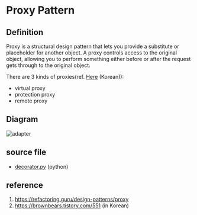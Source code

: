 # Proxy Pattern

## Definition
Proxy is a structural design pattern that lets you provide a substitute or placeholder for another object. 
A proxy controls access to the original object, allowing you to perform something either before or after the request gets through to the original object.

There are 3 kinds of proxies(ref. [Here](https://brownbears.tistory.com/551) (Korean)):
- virtual proxy
- protection proxy
- remote proxy

## Diagram
![adapter](http://www.plantuml.com/plantuml/proxy?cache=no&src=https://raw.githubusercontent.com/spa46/design_patterns/master/structural/proxy/class_diagram.uml)

## source file
- [decorator.py](decorator.py) (python)

## reference
1. https://refactoring.guru/design-patterns/proxy
2. https://brownbears.tistory.com/551 (in Korean)
